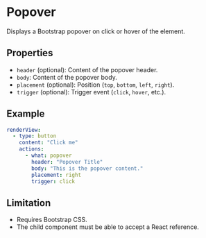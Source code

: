 # Popover

Displays a Bootstrap popover on click or hover of the element.

## Properties
- `header` (optional): Content of the popover header.
- `body`: Content of the popover body.
- `placement` (optional): Position (`top`, `bottom`, `left`, `right`).
- `trigger` (optional): Trigger event (`click`, `hover`, etc.).

## Example
```yaml
renderView:
  - type: button
    content: "Click me"
    actions:
      - what: popover
        header: "Popover Title"
        body: "This is the popover content."
        placement: right
        trigger: click
```

## Limitation
- Requires Bootstrap CSS.
- The child component must be able to accept a React reference. 